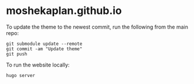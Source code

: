 # moshekaplan.github.io

To update the theme to the newest commit, run the following from the main repo:
```
git submodule update --remote
git commit -am "Update theme"
git push
```

To run the website locally:
```
hugo server
```
